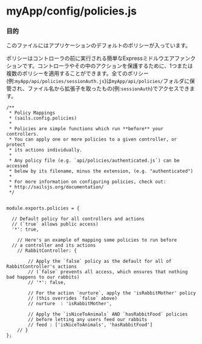 # myApp/config/policies.js
### 目的
このファイルにはアプリケーションのデフォルトのポリシーが入っています。

ポリシーはコントローラの前に実行される簡単なExpressミドルウエアファンクションです。コントローラやその中のアクションを保護するために、1つまたは複数のポリシーを適用することができます。全てのポリシー(例:`myApp/api/policies/sessionAuth.js`)は`myApp/api/policies/`フォルダに保管され、ファイル名から拡張子を取ったもの(例:`sessionAuth`)でアクセスできます。


<docmeta name="uniqueID" value="policiesjs831604">
<docmeta name="displayName" value="policies.js">

```
/**
 * Policy Mappings
 * (sails.config.policies)
 *
 * Policies are simple functions which run **before** your controllers.
 * You can apply one or more policies to a given controller, or protect
 * its actions individually.
 *
 * Any policy file (e.g. `api/policies/authenticated.js`) can be accessed
 * below by its filename, minus the extension, (e.g. "authenticated")
 *
 * For more information on configuring policies, check out:
 * http://sailsjs.org/documentation/
 */


module.exports.policies = {

  // Default policy for all controllers and actions
  // (`true` allows public access)
  '*': true,

	// Here's an example of mapping some policies to run before
  // a controller and its actions
	// RabbitController: {

		// Apply the `false` policy as the default for all of RabbitController's actions
		// (`false` prevents all access, which ensures that nothing bad happens to our rabbits)
		// '*': false,

		// For the action `nurture`, apply the 'isRabbitMother' policy
		// (this overrides `false` above)
		// nurture	: 'isRabbitMother',

		// Apply the `isNiceToAnimals` AND `hasRabbitFood` policies
		// before letting any users feed our rabbits
		// feed : ['isNiceToAnimals', 'hasRabbitFood']
	// }
};

```
